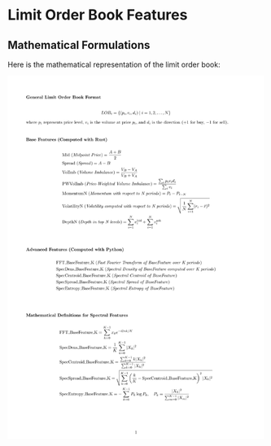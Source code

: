 # Limit Order Book Features

## Mathematical Formulations
Here is the mathematical representation of the limit order book:

![Limit Order Book Formulas](assets/0.png)
